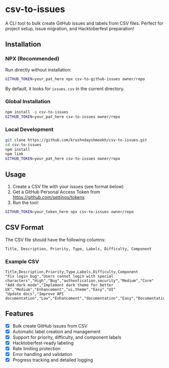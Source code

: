 # csv-to-issues

A CLI tool to bulk create GitHub issues and labels from CSV files. Perfect for project setup, issue migration, and Hacktoberfest preparation!

## Installation

### NPX (Recommended)

Run directly without installation:

```bash
GITHUB_TOKEN=your_pat_here npx csv-to-github-issues owner/repo
```

By default, it looks for `issues.csv` in the current directory.

### Global Installation

```bash
npm install -g csv-to-issues
GITHUB_TOKEN=your_pat_here csv-to-issues owner/repo
```

### Local Development

```bash
git clone https://github.com/krushndayshmookh/csv-to-issues.git
cd csv-to-issues
npm install
npm link
GITHUB_TOKEN=your_pat_here csv-to-issues owner/repo
```

## Usage

1. Create a CSV file with your issues (see format below)
2. Get a GitHub Personal Access Token from <https://github.com/settings/tokens>
3. Run the tool:

```bash
GITHUB_TOKEN=your_token_here npx csv-to-issues owner/repo
```

## CSV Format

The CSV file should have the following columns:

```csv
Title, Description, Priority, Type, Labels, Difficulty, Component
```

### Example CSV

```csv
Title,Description,Priority,Type,Labels,Difficulty,Component
"Fix login bug","Users cannot login with special characters","High","Bug","authentication,security","Medium","Core"
"Add dark mode","Implement dark theme for better UX","Medium","Enhancement","ui,theme","Easy","UI"
"Update docs","Improve API documentation","Low","Enhancement","documentation","Easy","Documentation"
```

## Features

- [x] Bulk create GitHub issues from CSV
- [x] Automatic label creation and management
- [x] Support for priority, difficulty, and component labels
- [x] Hacktoberfest-ready labeling
- [x] Rate limiting protection
- [x] Error handling and validation
- [x] Progress tracking and detailed logging
